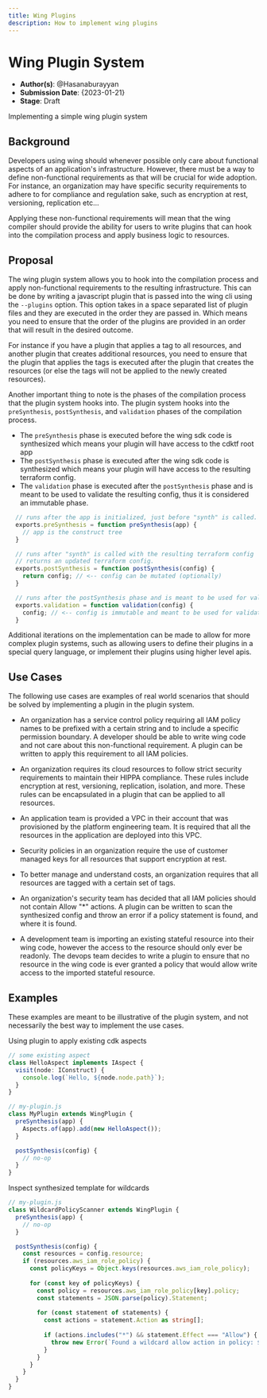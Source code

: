 ```yaml
---
title: Wing Plugins
description: How to implement wing plugins
---
```


# Wing Plugin System

- **Author(s)**: @Hasanaburayyan
- **Submission Date**: {2023-01-21}
- **Stage**: Draft

Implementing a simple wing plugin system

## Background

Developers using wing should whenever possible only care about functional aspects of an application's infrastructure. However, there must be a way to define non-functional requirements as that will be crucial for wide adoption. For instance, an organization may have specific security requirements to adhere to for compliance and regulation sake, such as encryption at rest, versioning, replication etc... 

Applying these non-functional requirements will mean that the wing compiler should provide the ability for users to write plugins that can hook into the compilation process and apply business logic to resources.

## Proposal

The wing plugin system allows you to hook into the compilation process and apply non-functional requirements to the resulting infrastructure. This can be done by writing a javascript plugin that is passed into the wing cli using the `--plugins` option. This option takes in a space separated list of plugin files and they are executed in the order they are passed in. Which means you need to ensure that the order of the plugins are provided in an order that will result in the desired outcome. 

For instance if you have a plugin that applies a tag to all resources, and another plugin that creates additional resources, you need to ensure that the plugin that applies the tags is executed after the plugin that creates the resources (or else the tags will not be applied to the newly created resources).

Another important thing to note is the phases of the compilation process that the plugin system hooks into. The plugin system hooks into the `preSynthesis`, `postSynthesis`, and `validation` phases of the compilation process. 

- The `preSynthesis` phase is executed before the wing sdk code is synthesized which means your plugin will have access to the cdktf root app
- The `postSynthesis` phase is executed after the wing sdk code is synthesized which means your plugin will have access to the resulting terraform config.
- The `validation` phase is executed after the `postSynthesis` phase and is meant to be used to validate the resulting config, thus it is considered an immutable phase.

```js
  // runs after the app is initialized, just before "synth" is called.
  exports.preSynthesis = function preSynthesis(app) {
    // app is the construct tree
  }

  // runs after "synth" is called with the resulting terraform config
  // returns an updated terraform config.
  exports.postSynthesis = function postSynthesis(config) {
    return config; // <-- config can be mutated (optionally)
  }

  // runs after the postSynthesis phase and is meant to be used for validation
  exports.validation = function validation(config) {
    config; // <-- config is immutable and meant to be used for validation
  }
```
Additional iterations on the implementation can be made to allow for more complex plugin systems, such as allowing users to define their plugins in a special query language, or implement their plugins using higher level apis.

## Use Cases

The following use cases are examples of real world scenarios that should be solved by implementing a plugin in the plugin system.

- An organization has a service control policy requiring all IAM policy names to be prefixed with a certain string and to include a specific permission boundary. A developer should be able to write wing code and not care about this non-functional requirement. A plugin can be written to apply this requirement to all IAM policies.

- An organization requires its cloud resources to follow strict security requirements to maintain their HIPPA compliance. These rules include encryption at rest, versioning, replication, isolation, and more. These rules can be encapsulated in a plugin that can be applied to all resources.

- An application team is provided a VPC in their account that was provisioned by the platform engineering team. It is required that all the resources in the application are deployed into this VPC.

- Security policies in an organization require the use of customer managed keys for all resources that support encryption at rest. 

- To better manage and understand costs, an organization requires that all resources are tagged with a certain set of tags.

- An organization's security team has decided that all IAM policies should not contain Allow "*" actions. A plugin can be written to scan the synthesized config and throw an error if a policy statement is found, and where it is found.

- A development team is importing an existing stateful resource into their wing code, however the access to the resource should only ever be readonly. The devops team decides to write a plugin to ensure that no resource in the wing code is ever granted a policy that would allow write access to the imported stateful resource.

## Examples
These examples are meant to be illustrative of the plugin system, and not necessarily the best way to implement the use cases.

Using plugin to apply existing cdk aspects
```ts
// some existing aspect
class HelloAspect implements IAspect {
  visit(node: IConstruct) {
    console.log(`Hello, ${node.node.path}`);
  }
}

// my-plugin.js
class MyPlugin extends WingPlugin {
  preSynthesis(app) {
    Aspects.of(app).add(new HelloAspect());
  }

  postSynthesis(config) {
    // no-op
  }
}
```

Inspect synthesized template for wildcards
```ts
// my-plugin.js
class WildcardPolicyScanner extends WingPlugin {
  preSynthesis(app) {
    // no-op
  }

  postSynthesis(config) {
    const resources = config.resource;
    if (resources.aws_iam_role_policy) {
      const policyKeys = Object.keys(resources.aws_iam_role_policy);
      
      for (const key of policyKeys) {
        const policy = resources.aws_iam_role_policy[key].policy;
        const statements = JSON.parse(policy).Statement;
        
        for (const statement of statements) {
          const actions = statement.Action as string[];
          
          if (actions.includes("*") && statement.Effect === "Allow") {
            throw new Error(`Found a wildcard allow action in policy: ${key}`);
          }
        }
      }
    }
  }
}
```